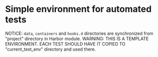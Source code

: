Simple environment for automated tests
======================================

NOTICE: `data`, `containers` and `hooks.d` directories are synchronized from "project" directory in Harbor module.
WARNING: THIS IS A TEMPLATE ENVIRONMENT. EACH TEST SHOULD HAVE IT COPIED TO "current_test_env" directory and used there.